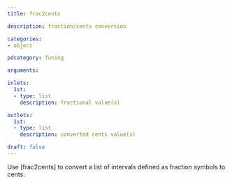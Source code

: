 ```yaml
---
title: frac2cents

description: fraction/cents conversion

categories:
- object

pdcategory: Tuning

arguments:

inlets:
  1st:
  - type: list
    description: fractional value(s)

outlets:
  1st:
  - type: list
    description: converted cents value(s)

draft: false
---
```


Use [frac2cents] to convert a list of intervals defined as fraction symbols to cents.

